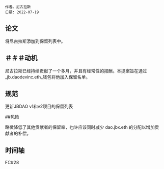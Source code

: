 
```纯文本
作者。尼古拉斯
日期: 2022-07-19
```

## 论文

将尼古拉斯添加到保留列表中。

## ＃＃＃动机

尼古拉斯已经持续贡献了一个多月，并且有经常性的报酬。本提案旨在通过_jb.daodevinc.eth_钱包将他加入保留名单。

## 规范

更新JBDAO v1和v2项目的保留列表

##风险

略微降低了其他贡献者的保留率，也许应该同时减少 dao.jbx.eth 的分配以增加贡献者的补偿。

## 时间轴

FC#28
